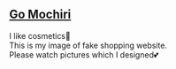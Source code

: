 <a href ="https://kashimanami.github.io/mochiri/" target="_blank">Go Mochiri</a> 
---
I like cosmetics💄  
This is my image of fake shopping website.  
Please watch pictures which I designed💕
